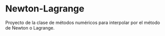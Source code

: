Newton-Lagrange
===============
Proyecto de la clase de métodos numéricos para interpolar por el método de Newton o Lagrange.
